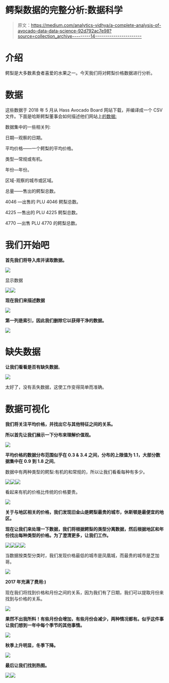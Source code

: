 # 鳄梨数据的完整分析:数据科学

> 原文：<https://medium.com/analytics-vidhya/a-complete-analysis-of-avocado-data-data-science-92d792ac7e98?source=collection_archive---------14----------------------->

# 介绍

鳄梨是大多数素食者喜爱的水果之一。今天我们将对鳄梨价格数据进行分析。

# 数据

这些数据于 2018 年 5 月从 Hass Avocado Board 网站下载，并编译成一个 CSV 文件。下面是哈斯鳄梨董事会如何描述他们网站上[的数据:](https://hassavocadoboard.com/)

数据集中的一些相关列:

日期—观察的日期。

平均价格——一个鳄梨的平均价格。

类型—常规或有机。

年份—年份。

区域-观察的城市或区域。

总量——售出的鳄梨总数。

4046 —出售的 PLU 4046 鳄梨总数。

4225 —售出的 PLU 4225 鳄梨总数。

4770 —出售 PLU 4770 的鳄梨总数。

# 我们开始吧

**首先我们将导入库并读取数据。**

![](img/c26b5987eb8ec73321105b646bc11bfb.png)

显示数据

![](img/4c508b4e0414239dbc27f978d22d8ddb.png)![](img/e9dadce535f402dcaef41e5dc0a91ee6.png)

**现在我们来描述数据**

![](img/3342718029d674120932d59f0d8e3352.png)

**第一列是索引，因此我们删除它以获得干净的数据。**

![](img/19b3b7be4afa195c062edb350899af7c.png)

# 缺失数据

**让我们看看是否有缺失数据**。

![](img/ab412712abb65c93292698279093c63f.png)

太好了，没有丢失数据，这使工作变得简单而准确。

# 数据可视化

**我们将关注平均价格，并找出它与其他特征之间的关系。**

**所以首先让我们展示一下分布来理解价值观。**

![](img/4a57473baeade79189206f75563670da.png)

**平均价格的数据分布范围似乎在 0.3 & 3.4 之间，分布的上限值为 1.1，大部分数据集中在 0.9 到 1.8 之间**。

数据中有两种类型的鳄梨:有机的和常规的，所以让我们看看每种有多少。

![](img/0172419c0be5e27b57e5564c1b83d419.png)![](img/8ad2db66aa2a29fb3b0767a5fd9393e3.png)![](img/76230bcbef087a4940b142af9a8c1486.png)

看起来有机的价格比传统的价格要贵。

![](img/bff961d73ceb45d8d0164e304528ce97.png)

**关于与地区相关的价格，我们发现旧金山是鳄梨最贵的城市，休斯顿是最便宜的地区。**

**现在让我们来处理一下数据，我们将根据鳄梨的类型分离数据，然后根据地区和年份找出每种类型的价格。为了澄清更多，让我们工作。**

![](img/9705d9e114677713c6b01d846bc63971.png)![](img/c8e8e60d84d84f02b0e81980135f9b15.png)![](img/da27081926dabb0332a4a6d217c57748.png)![](img/454555ab6d4b3d11f183106925dd3336.png)

当数据按类型分类时，我们发现价格最低的城市是凤凰城，而最贵的城市是芝加哥。

![](img/ebb5fb1419a34f445122ee67ba107413.png)

**2017 年充满了费用:)**

现在我们将找到价格和月份之间的关系，因为我们有了日期，我们可以提取月份来找到与价格的关系。

![](img/d9bbdc7e4cc4a12093bd339623bb2806.png)

**果然不出我所料！有些月份会增加，有些月份会减少，两种情况都有。似乎这件事让我们想到一年中每个季节的其他事情。**

![](img/7bf2ee91c8fee150b36e9142edee2212.png)

**秋季上升明显，冬季下降。**

![](img/da75d7231928c8123c368888e2a68a46.png)

**最后让我们找到热图。**

![](img/6a0cb476fd1a11a69310d96c8aee01c1.png)![](img/16641a32d414df24a3cad0a497c94d56.png)
